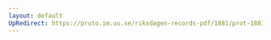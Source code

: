 ```yaml
---
layout: default
UpRedirect: https://pruto.im.uu.se/riksdagen-records-pdf/1881/prot-1881--ak--038/prot-1881--ak--038_018.pdf
---
```

